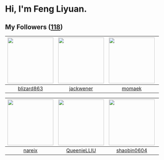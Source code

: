 # Hi, I'm Feng Liyuan.

## My Followers ([118](https://github.com/SunRunAway?tab=followers))

| <img src="https://avatars.githubusercontent.com/u/4812302?v=4" width="150" height="150" /> | <img src="https://avatars.githubusercontent.com/u/30525741?v=4" width="150" height="150" /> | <img src="https://avatars.githubusercontent.com/u/3843588?v=4" width="150" height="150" /> | <img src="https://avatars.githubusercontent.com/u/1457382?v=4" width="150" height="150" /> |
| :----------------------------------------------------------------------------------------: | :-----------------------------------------------------------------------------------------: | :----------------------------------------------------------------------------------------: | :----------------------------------------------------------------------------------------: |
|                         [blizard863](https://github.com/blizard863)                        |                          [jackwener](https://github.com/jackwener)                          |                             [momaek](https://github.com/momaek)                            |                         [lintianzhi](https://github.com/lintianzhi)                        |

| <img src="https://avatars.githubusercontent.com/u/3737474?v=4" width="150" height="150" /> | <img src="https://avatars.githubusercontent.com/u/37468107?v=4" width="150" height="150" /> | <img src="https://avatars.githubusercontent.com/u/10383?v=4" width="150" height="150" /> | <img src="https://avatars.githubusercontent.com/u/32123947?v=4" width="150" height="150" /> |
| :----------------------------------------------------------------------------------------: | :-----------------------------------------------------------------------------------------: | :--------------------------------------------------------------------------------------: | :-----------------------------------------------------------------------------------------: |
|                             [nareix](https://github.com/nareix)                            |                        [QueenieLLIU](https://github.com/QueenieLLIU)                        |                       [shaobin0604](https://github.com/shaobin0604)                      |                          [alexlausz](https://github.com/alexlausz)                          |
